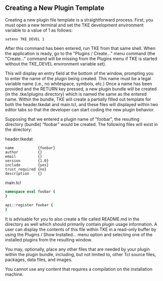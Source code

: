 ## Creating a New Plugin Template

Creating a new plugin file template is a straightforward process.  First, you must open a new terminal and set the TKE development environment variable to a value of 1 as follows:

`setenv TKE_DEVEL 1`

After this command has been entered, run TKE from that same shell.  When the application is ready, go to the "Plugins / Create..." menu command (the "Create..." command will be missing from the Plugins menu if TKE is started without the TKE\_DEVEL environment variable set).

This will display an entry field at the bottom of the window, prompting you to enter the name of the plugin being created.  This name must be a legal variable name (i.e., no whitespace, symbols, etc.)  Once a name has been provided and the RETURN key pressed, a new plugin bundle will be created (in the .tke/iplugins directory) which is named the same as the entered name.  Within the bundle, TKE will create a partially filled out template for both the header.tkedat and main.tcl, and these files will displayed within two editor tabs so that the developer can start coding the new plugin behavior.

Supposing that we entered a plugin name of "foobar", the resulting directory (bundle) “foobar” would be created.  The following files will exist in the directory:

header.tkedat

	name           {foobar}
	author         {}
	email          {}
	version        {1.0}
	include        {yes}
	trust_required {no}
	description    {}

main.tcl

```Tcl
namespace eval foobar {
}
	
api::register foobar {
}
```

It is advisable for you to also create a file called README.md in the directory as well which should primarily contain plugin usage information. A user can display the contents of this file within TKE in a read-only buffer by using the Plugins / Show Installed… menu option and selecting one of the installed plugins from the resulting window.

You may, optionally, place any other files that are needed by your plugin within the plugin bundle, including, but not limited to, other Tcl source files, packages, data files, and images.

You cannot use any content that requires a compilation on the installation machine.